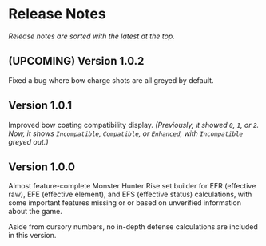 # Release Notes

*Release notes are sorted with the latest at the top.*

## (UPCOMING) Version 1.0.2

Fixed a bug where bow charge shots are all greyed by default.

## Version 1.0.1

Improved bow coating compatibility display. *(Previously, it showed `0`, `1`, or `2`. Now, it shows `Incompatible`, `Compatible`, or `Enhanced`, with `Incompatible` greyed out.)*

## Version 1.0.0

Almost feature-complete Monster Hunter Rise set builder for EFR (effective raw), EFE (effective element), and EFS (effective status) calculations, with some important features missing or or based on unverified information about the game.

Aside from cursory numbers, no in-depth defense calculations are included in this version.

